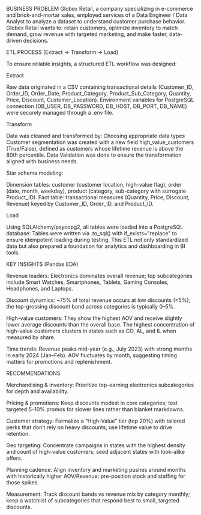 
BUSINESS PROBLEM
Globex Retail, a company specializing in e-commerce and brick-and-mortar sales, employed services of a Data Engineer / Data Analyst to analyze a dataset to understand customer purchase behavior. 
Globex Retail wants to: retain customers, optimize inventory to match demand, grow revenue with targeted marketing, and make faster, data-driven decisions.

ETL PROCESS (Extract → Transform → Load)

To ensure reliable insights,  a structured ETL workflow was designed:

Extract

Raw data originated in a CSV containing transactional details (Customer_ID, Order_ID, Order_Date, Product_Category, Product_Sub_Category, Quantity, Price, Discount, Customer_Location).
Environment variables for PostgreSQL connection (DB_USER, DB_PASSWORD, DB_HOST, DB_PORT, DB_NAME) were securely managed through a .env file.

Transform

Data was cleaned and transformed by:
Choosing appropriate data types
Customer segmentation was created with a new field high_value_customers (True/False), defined as customers whose lifetime revenue is above the 80th percentile.
Data Validation was done to ensure the transformation aligned with business needs.

Star schema modeling:

Dimension tables: customer (customer location, high-value flag), order (date, month, weekday), product (category, sub-category with surrogate Product_ID).
Fact table: transactional measures (Quantity, Price, Discount, Revenue) keyed by Customer_ID, Order_ID, and Product_ID.

Load

Using SQLAlchemy/psycopg2, all tables were loaded into a PostgreSQL database:
Tables were written via .to_sql() with if_exists="replace" to ensure idempotent loading during testing.
This ETL not only standardized data but also prepared a foundation for analytics and dashboarding in BI tools.

KEY INSIGHTS (Pandas EDA)

Revenue leaders: Electronics dominates overall revenue; top subcategories include Smart Watches, Smartphones, Tablets, Gaming Consoles, Headphones, and Laptops.

Discount dynamics: ~75% of total revenue occurs at low discounts (<5%); the top-grossing discount band across categories is typically 0–5%.

High-value customers: They show the highest AOV and receive slightly lower average discounts than the overall base. The highest concentration of high-value customers clusters in states such as CO, AL, and IL when measured by share.

Time trends: Revenue peaks mid-year (e.g., July 2023) with strong months in early 2024 (Jan–Feb). AOV fluctuates by month, suggesting timing matters for promotions and replenishment.


RECOMMENDATIONS

Merchandising & inventory: Prioritize top-earning electronics subcategories for depth and availability.

Pricing & promotions: Keep discounts modest in core categories; test targeted 5–10% promos for slower lines rather than blanket markdowns.

Customer strategy: Formalize a “High-Value” tier (top 20%) with tailored perks that don’t rely on heavy discounts; use lifetime value to drive retention.

Geo targeting: Concentrate campaigns in states with the highest density and count of high-value customers; seed adjacent states with look-alike offers.

Planning cadence: Align inventory and marketing pushes around months with historically higher AOV/Revenue; pre-position stock and staffing for those spikes.

Measurement: Track discount bands vs revenue mix by category monthly; keep a watchlist of subcategories that respond best to small, targeted discounts.
